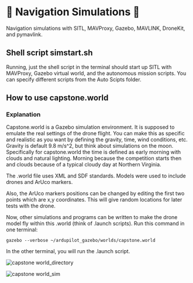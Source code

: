 # :dizzy: Navigation Simulations :dizzy:
<p>Navigation simulations with SITL, MAVProxy, Gazebo, MAVLINK, DroneKit, and pymavlink.</p>

## Shell script simstart.sh
<p> Running, just the shell script in the terminal should start up SITL with MAVProxy, Gazebo virtual world, and the autonomous mission scripts. You can specify different scripts from the Auto Scipts folder. </p>

## How to use capstone.world

### Explanation

<p>Capstone.world is a Gazebo simulation environment. It is supposed to emulate the real settings of the drone flight. You can make this as specific and realistic as you want by defining the gravity, time, wind conditions, etc. Gravity is default 9.8 m/s^2,
but think about simulations on the moon. Specifically for capstone.world the time is defined as early morning with clouds and natural lighting. Morning because the competition starts then and clouds because of a typical cloudy day at Northern Virginia. <br>

The .world file uses XML and SDF standards. Models were used to include drones and ArUco markers. <br> 

Also, the ArUco markers positions can be changed by editing the *<pose> </pose>* first two points which are x,y coordinates. This will give random locations for later tests with the drone. <br>

Now, other simulations and programs can be written to make the drone model fly within this .world (think of .launch scripts). Run this command in one terminal:</p>
```
gazebo --verbose ~/ardupilot_gazebo/worlds/capstone.world
```
<p>In the other terminal, you will run the .launch script.</p>

![capstone world_directory](https://github.com/user-attachments/assets/2255394d-d981-472e-938d-cdabfe288d9c)


![capstone world_sim](https://github.com/user-attachments/assets/65682ce2-08d3-47d4-a100-cc2029a0106d)
